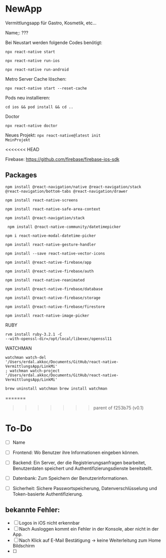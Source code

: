 # NewApp
Vermittlungsapp für Gastro, Kosmetik, etc...

Name;: ???

Bei Neustart werden folgende Codes benötigt:

<code>npx react-native start</code>

<code>npx react-native run-ios</code>

<code>npx react-native run-android</code>

Metro Server Cache löschen:

<code>npx react-native start --reset-cache</code>

Pods neu installieren:

<code>cd ios && pod install && cd ..</code>

Doctor 

<code>npx react-native doctor</code>

Neues Projekt:
<code>npx react-native@latest init MeinProjekt</code>

<<<<<<< HEAD

Firebase:
https://github.com/firebase/firebase-ios-sdk

## Packages

<code>npm install @react-navigation/native @react-navigation/stack @react-navigation/bottom-tabs @react-navigation/drawer</code>

<code>npm install react-native-screens</code>

<code>npm install react-native-safe-area-context</code>

<code>npm install @react-navigation/stack</code>

<code> npm install @react-native-community/datetimepicker</code>

<code>npm i react-native-modal-datetime-picker</code>

<code>npm install react-native-gesture-handler</code>

<code>npm install --save react-native-vector-icons</code>

<code>npm install @react-native-firebase/app</code>

<code>npm install @react-native-firebase/auth</code>

<code>npm install react-native-reanimated</code>

<code>npm install @react-native-firebase/database </code>

<code>npm install @react-native-firebase/storage</code>

<code>npm install @react-native-firebase/firestore</code>

<code>npm install react-native-image-picker</code>


RUBY

<code>rvm install ruby-3.2.1 -C --with-openssl-dir=/opt/local/libexec/openssl11</code>

WATCHMAN

<code>watchman watch-del '/Users/erdal.akkoc/Documents/GitHub/react-native-VermittlungsApp/LinkMi' ; watchman watch-project '/Users/erdal.akkoc/Documents/GitHub/react-native-VermittlungsApp/LinkMi'</code>

<code>brew uninstall watchman
brew install watchman</code>

<code></code>

<code></code>

=======
>>>>>>> parent of f253b75 (v0.1)
# To-Do

- [ ] Name
- [ ] Frontend: Wo Benutzer ihre Informationen eingeben können.
- [ ] Backend: Ein Server, der die Registrierungsanfragen bearbeitet, Benutzerdaten speichert und Authentifizierungsdienste bereitstellt.
- [ ] Datenbank: Zum Speichern der Benutzerinformationen.
- [ ] Sicherheit: Sichere Passwortspeicherung, Datenverschlüsselung und Token-basierte Authentifizierung.


## bekannte Fehler:

- [ ] Logos in iOS nicht erkennbar
- [ ] Nach Ausloggen kommt ein Fehler in der Konsole, aber nicht in der App.
- [ ] Nach Klick auf E-Mail Bestätigung -> keine Weiterleitung zum Home Bildschirm 
- [ ]
